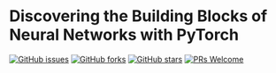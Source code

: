 # Discovering the Building Blocks of Neural Networks with PyTorch
[![GitHub issues](https://img.shields.io/github/issues/Develop-Packt/Discovering-the-Building-Blocks-of-Neural-Networks-with-PyTorch.svg)](https://github.com/Develop-Packt/Discovering-the-Building-Blocks-of-Neural-Networks-with-PyTorch/issues)
[![GitHub forks](https://img.shields.io/github/forks/Develop-Packt/Discovering-the-Building-Blocks-of-Neural-Networks-with-PyTorch.svg)](https://github.com/Develop-Packt/Discovering-the-Building-Blocks-of-Neural-Networks-with-PyTorch/network)
[![GitHub stars](https://img.shields.io/github/stars/Develop-Packt/Discovering-the-Building-Blocks-of-Neural-Networks-with-PyTorch.svg)](https://github.com/Develop-Packt/Discovering-the-Building-Blocks-of-Neural-Networks-with-PyTorch/stargazers)
[![PRs Welcome](https://img.shields.io/badge/PRs-welcome-brightgreen.svg)](https://github.com/Develop-Packt/Discovering-the-Building-Blocks-of-Neural-Networks-with-PyTorch/pulls)

